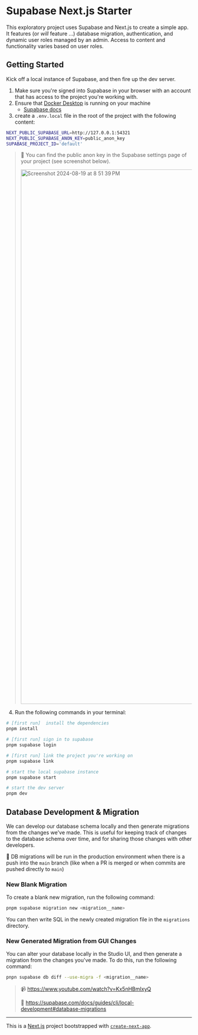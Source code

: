 # Supabase Next.js Starter

This exploratory project uses Supabase and Next.js to create a simple app. It features (or _will_ feature ...) database migration, authentication, and dynamic user roles managed by an admin. Access to content and functionality varies based on user roles.

## Getting Started

Kick off a local instance of Supabase, and then fire up the dev server.

1. Make sure you're signed into Supabase in your browser with an account that has access to the project you're working with.
2. Ensure that [Docker Desktop](https://www.docker.com/products/docker-desktop/) is running on your machine
   - [Supabase docs](https://supabase.com/docs/guides/cli/local-development#start-supabase-services)
3. create a `.env.local` file in the root of the project with the following content:

```bash
NEXT_PUBLIC_SUPABASE_URL=http://127.0.0.1:54321
NEXT_PUBLIC_SUPABASE_ANON_KEY=public_anon_key
SUPABASE_PROJECT_ID='default'
```

> 📝 You can find the public anon key in the Supabase settings page of your project (see screenshot below).
> 
> <img width="1445" alt="Screenshot 2024-08-19 at 8 51 39 PM" src="https://github.com/user-attachments/assets/ea7c4b07-9ae7-4322-89d1-cc826af2cec5">

4. Run the following commands in your terminal:

```bash
# [first run]  install the dependencies
pnpm install

# [first run] sign in to supabase
pnpm supabase login

# [first run] link the project you're working on
pnpm supabase link

# start the local supabase instance
pnpm supabase start

# start the dev server
pnpm dev
```

## Database Development & Migration

We can develop our database schema locally and then generate migrations from the changes we've made. This is useful for keeping track of changes to the database schema over time, and for sharing those changes with other developers.

📝 DB migrations will be run in the production environment when there is a push into the `main` branch (like when a PR is merged or when commits are pushed directly to `main`)

### New Blank Migration

To create a blank new migration, run the following command:

```bash
pnpm supabase migration new <migration__name>
```

You can then write SQL in the newly created migration file in the `migrations` directory.

### New Generated Migration from GUI Changes

You can alter your database locally in the Studio UI, and then generate a migration from the changes you've made. To do this, run the following command:

```bash
pnpn supabase db diff --use-migra -f <migration__name>
```

> 📹 https://www.youtube.com/watch?v=Kx5nHBmIxyQ
>
> 📝 https://supabase.com/docs/guides/cli/local-development#database-migrations

---

This is a [Next.js](https://nextjs.org/) project bootstrapped with [`create-next-app`](https://github.com/vercel/next.js/tree/canary/packages/create-next-app).
